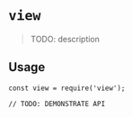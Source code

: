 # `view`

> TODO: description

## Usage

```
const view = require('view');

// TODO: DEMONSTRATE API
```
